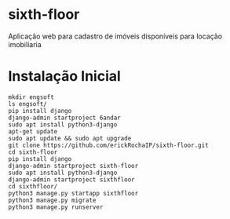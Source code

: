 # sixth-floor
Aplicação web para cadastro de imóveis disponíveis para locação imobiliaria

# Instalação Inicial
```
mkdir engsoft
ls engsoft/
pip install django
django-admin startproject 6andar
sudo apt install python3-django
apt-get update
sudo apt update && sudo apt upgrade
git clone https://github.com/erickRochaIP/sixth-floor.git
cd sixth-floor
pip install django
django-admin startproject sixth-floor
sudo apt install python3-django
django-admin startproject sixthfloor
cd sixthfloor/
python3 manage.py startapp sixthfloor
python3 manage.py migrate
python3 manage.py runserver
```
